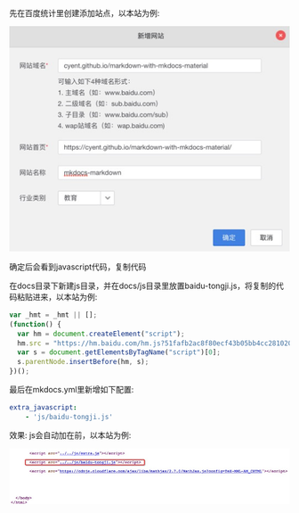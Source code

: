 先在百度统计里创建添加站点，以本站为例:

![](./../assets/screenshots/baidu_tongji_1.png)

确定后会看到javascript代码，复制代码

在docs目录下新建js目录，并在docs/js目录里放置baidu-tongji.js，将复制的代码粘贴进来，以本站为例:

```js
var _hmt = _hmt || [];
(function() {
  var hm = document.createElement("script");
  hm.src = "https://hm.baidu.com/hm.js?51fafb2ac8f80ecf43b05bb4cc281020";
  var s = document.getElementsByTagName("script")[0];
  s.parentNode.insertBefore(hm, s);
})();
```

最后在mkdocs.yml里新增如下配置:

```yaml
extra_javascript:
    - 'js/baidu-tongji.js'
```

效果: js会自动加在</body>前，以本站为例:

![](./../assets/screenshots/baidu_tongji_2.png)
